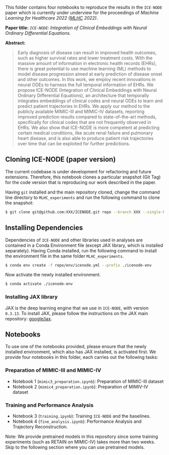 <!-- #region -->
This folder contains four notebooks to reproduce the results in the `ICE-NODE` paper which is currently under underview for the proceedings of _Machine Learning for Healthcare 2022 ([MLHC](https://www.mlforhc.org/) 2022)_.


**Paper title:** _`ICE-NODE`: Integration of Clinical Embeddings with Neural Ordinary Differential Equations._


**Abstract:**
> Early diagnosis of disease can result in improved health outcomes, such as higher survival rates and lower treatment costs. With the massive amount of information in electronic health records (EHRs), there is great potential to use machine learning (ML) methods to model disease progression aimed at early prediction of disease onset and other outcomes. In this work, we employ recent innovations in neural ODEs to harness the full temporal information of EHRs. We propose ICE-NODE (Integration of Clinical Embeddings with Neural Ordinary Differential Equations), an architecture that temporally integrates embeddings of clinical codes and neural ODEs to learn and predict patient trajectories in EHRs. We apply our method to the publicly available MIMIC-III and MIMIC-IV datasets, reporting improved prediction results compared to state-of-the-art methods, specifically for clinical codes that are not frequently observed in EHRs. We also show that ICE-NODE is more competent at predicting certain medical conditions, like acute renal failure and pulmonary heart disease, and is also able to produce patient risk trajectories over time that can be exploited for further predictions.
<!-- #endregion -->

## Cloning ICE-NODE (paper version)

<!-- #region -->
The current codebase is under development for refactoring and future extensions. Therefore, this notebook clones a particular snapshot (Git Tag) for the code version that is reproducing our work described in the paper.


Having `git` installed and the main repository cloned, change the command line directory to `MLHC_experiments` and run the following command to clone the snapshot:

<!-- #endregion -->

<!-- #region -->
```bash
$ git clone git@github.com:XXX/ICENODE.git repo --branch XXX --single-branch  --depth 1
```
<!-- #endregion -->

<!-- #region -->
## Installing Dependencies

Dependencies of `ICE-NODE` and other libraries used in analyses are contained in a Conda Environment file (except JAX library, which is installed separately). 
Having Conda installed, run the following command to install the environment file in the same folder `MLHC_experiments`.


```bash
$ conda env create -f repo/env/icenode.yml --prefix ./icenode-env
```

Now activate the newly installed environment.


```bash
$ conda activate ./icenode-env
```


### Installing JAX library


JAX is the deep learning engine that we use in `ICE-NODE`, with version `0.3.13`. To install JAX, please follow the instructions on the JAX main repository: [google/jax](https://github.com/google/jax).

<!-- #endregion -->

<!-- #region -->
## Notebooks


To use one of the notebooks provided, please ensure that the newly installed environment, which also has JAX installed, is activated first. We provide four notebooks in this folder, each carries out the following tasks:


### Preparation of MIMIC-III and MIMIC-IV

- Notebook 1 (`mimic3_preparation.ipynb`): Preparation of MIMIC-III dataset
- Notebook 2 (`mimic4_preparation.ipynb`): Preparation of MIMIV-IV dataset

### Training and Performance Analysis

- Notebook 3 (`training.ipynb`): Training `ICE-NODE` and the baselines.
- Notebook 4 (`fine_analysis.ipynb`): Performance Analysis and Trajectory Reconstruction.


Note: We provide pretrained models in this repository since some training experiments (such as RETAIN on MIMIC-IV) takes more than two weeks. Skip to the following section where you can use pretrained models.
<!-- #endregion -->

```python

```
